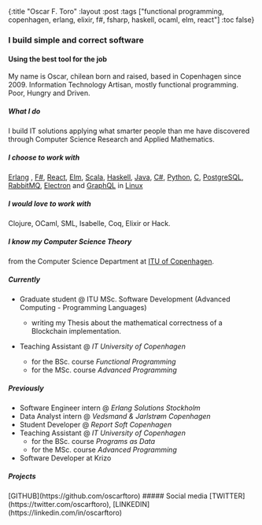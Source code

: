 {:title "Oscar F. Toro"
 :layout :post
 :tags  ["functional programming, copenhagen, erlang, elixir, f#, fsharp, haskell, ocaml, elm, react"]
 :toc false}


### I build simple and correct software
#### Using the best tool for the job

My name is Oscar, chilean born and raised, based in Copenhagen since 2009. Information Technology Artisan, mostly functional programming. Poor, Hungry and Driven.


##### What I do

I build IT solutions applying what smarter people than me have discovered through
Computer Science Research and Applied Mathematics.

##### I choose to work with
<span class='ow'><a href="http://www.erlang.org">Erlang</a> </span>,
<span class="celeste"><a href="http://www.fsharp.org">F#</a></span>,
 <span class="deadnuclear"><a href="https://facebook.github.io/react/">React</a></span>,
 <span class="limegreen"><a href="http://elm-lang.org/">Elm</a></span>,
 <span class='ow'><a href="https://www.scala-lang.org/">Scala</a></span>,
 <span class="celeste"><a href="https://www.haskell.org/">Haskell</a></span>,
 <span class="deadnuclear"><a href="https://www.java.com">Java</a></span>,
 <span class="limegreen"><a href="https://mitpress.mit.edu/books/c-precisely-0">C#</a></span>,
 <span class='ow'><a href="https://www.python.org/">Python</a></span>,
 <span class="celeste"><a href="https://www.gnu.org/software/gnu-c-manual/">C</a></span>,
 <span class="deadnuclear"><a href="https://www.postgresql.org/">PostgreSQL</a></span>,
 <span class='limegreen'><a href="https://www.rabbitmq.com/">RabbitMQ</a></span>,
 <span class='ow'><a href="https://electron.atom.io/">Electron</a></span> and
 <span class='celeste'><a href="http://graphql.org/">GraphQL</a></span>
 in <span class="deadnuclear">
 <a href="https://en.wikipedia.org/wiki/Linux">Linux</a></span>

##### I would love to work with

Clojure, OCaml, SML, Isabelle, Coq, Elixir or Hack.

##### I know my Computer Science Theory
from the Computer Science Department at [ITU of Copenhagen](https://www.itu.dk).


##### Currently
 * Graduate student @ ITU MSc. Software Development (Advanced Computing - Programming Languages)
   - writing my Thesis about the mathematical correctness of a Blockchain implementation.

 * Teaching Assistant       @ *IT University of Copenhagen*
    - for the BSc. course *Functional Programming*
    - for the MSc. course *Advanced Programming*

##### Previously

* Software Engineer intern @ *Erlang Solutions Stockholm*
* Data Analyst intern      @ *Vedsmand & Jarlstrøm Copenhagen*
* Student Developer        @ *Report Soft Copenhagen*
* Teaching Assistant       @ *IT University of Copenhagen*
  - for the BSc. course *Programs as Data*
  - for the MSc. course *Advanced Programming*
* Software Developer at Krizo 


##### Projects
<span class="ow">
[GITHUB](https://github.com/oscarftoro)
</span>
##### Social media
 <span class="celeste">[TWITTER](https://twitter.com/oscarftoro)</span>,
 <span class="celeste">[LINKEDIN](https://linkedin.com/in/oscarftoro)</span>
